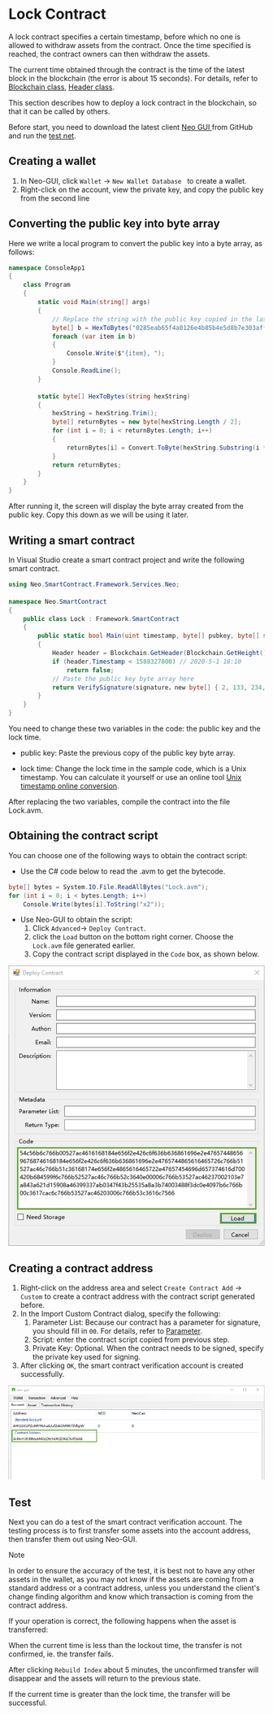 # Lock Contract

A lock contract specifies a certain timestamp, before which no one is allowed to withdraw assets from the contract. Once the time specified is reached, the contract owners can then withdraw the assets.

The current time obtained through the contract is the time of the latest block in the blockchain (the error is about 15 seconds). For details, refer to [Blockchain class](../../reference/scapi/fw/dotnet/neo/Blockchain.md), [Header class](../../reference/scapi/fw/dotnet/neo/Header.md).

This section describes how to deploy a lock contract in the blockchain, so that it can be called by others. 

Before start, you need to download the latest client  [Neo GUI ](https://github.com/neo-project/neo-gui/releases) from GitHub and run the [test net](../../network/testnet.md).

## Creating a wallet

1. In Neo-GUI, click `Wallet` -> `New Wallet Database ` to create a wallet.
2. Right-click on the account, view the private key, and copy the public key from the second line

## Converting the public key into byte array

Here we write a local program to convert the public key into a byte array, as follows:

```c#
namespace ConsoleApp1
{
    class Program
    {
        static void Main(string[] args)
        {
            // Replace the string with the public key copied in the last step
            byte[] b = HexToBytes("0285eab65f4a0126e4b85b4e5d8b7e303aff7efb360d595f2e3189bb90487ad5aa");
            foreach (var item in b)
            {
                Console.Write($"{item}, ");
            }
            Console.ReadLine();
        }

        static byte[] HexToBytes(string hexString)
        {
            hexString = hexString.Trim();
            byte[] returnBytes = new byte[hexString.Length / 2];
            for (int i = 0; i < returnBytes.Length; i++)
            {
                returnBytes[i] = Convert.ToByte(hexString.Substring(i * 2, 2), 16);
            }
            return returnBytes;
        }
    }
}
```

After running it, the screen will display the byte array created from the public key. Copy this down as we will be using it later.

## Writing a smart contract

In Visual Studio create a smart contract project and write the following smart contract. 

```c#
using Neo.SmartContract.Framework.Services.Neo;

namespace Neo.SmartContract
{
    public class Lock : Framework.SmartContract
    {
        public static bool Main(uint timestamp, byte[] pubkey, byte[] signature)
        {
            Header header = Blockchain.GetHeader(Blockchain.GetHeight());
            if (header.Timestamp < 1588327800) // 2020-5-1 18:10
                return false;
            // Paste the public key byte array here
            return VerifySignature(signature，new byte[] { 2, 133, 234, 182, 95, 74, 1, 38, 228, 184, 91, 78, 93, 139, 126, 48, 58, 255, 126, 251, 54, 13, 89, 95, 46, 49, 137, 187, 144, 72, 122, 213, 170 });
        }
    }
}
```

You need to change these two variables in the code: the public key and the lock time.

- public key: Paste the previous copy of the public key byte array.

- lock time: Change the lock time in the sample code, which is a Unix timestamp. You can calculate it yourself or use an online tool [Unix timestamp online conversion](https://unixtime.51240.com/).

After replacing the two variables, compile the contract into the file Lock.avm.

## Obtaining the contract script

You can choose one of the following ways to obtain the contract script:

- Use the C# code below to read the .avm to get the bytecode.


```c#
byte[] bytes = System.IO.File.ReadAllBytes("Lock.avm");
for (int i = 0; i < bytes.Length; i++)
    Console.Write(bytes[i].ToString("x2"));
```

- Use Neo-GUI to obtain the script:
  1. Click  `Advanced`-> `Deploy Contract`.
  2. click the `Load` button on the bottom right corner. Choose the `Lock.avm` file generated earlier.
  3. Copy the contract script displayed in the `Code` box, as shown below.

![](../../assets/lock2_5.png)

## Creating a contract address

1. Right-click on the address area and select `Create Contract Add` -> `Custom` to create a contract address with the contract script generated before.
2. In the Import Custom Contract dialog, specify the following:
   1. Parameter List: Because our contract has a parameter for signature, you should fill in `00`. For details, refer to [Parameter](../deploy/Parameter.md).
   2. Script: enter the contract script copied from previous step.
   3. Private Key: Optional. When the contract needs to be signed, specify the private key used for signing.
3. After clicking `OK`, the smart contract verification account is created successfully.

![](../../assets/lock2_8.png)

## Test

Next you can do a test of the smart contract verification account. The testing process is to first transfer some assets into the account address, then transfer them out using Neo-GUI.

> [!Note]
>
> In order to ensure the accuracy of the test, it is best not to have any other assets in the wallet, as you may not know if the assets are coming from a standard address or a contract address, unless you understand the client's change finding algorithm and know which transaction is coming from the contract address.

If your operation is correct, the following happens when the asset is transferred:

When the current time is less than the lockout time, the transfer is not confirmed, ie. the transfer fails.

After clicking `Rebuild Index` about 5 minutes, the unconfirmed transfer will disappear and the assets will return to the previous state.

If the current time is greater than the lock time, the transfer will be successful.
